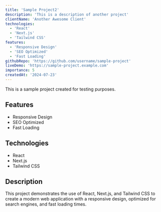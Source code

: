 ```yaml
---
title: 'Sample Project2'
description: 'This is a description of another project'
clientName: 'Another Awesome Client'
technologies:
  - 'React'
  - 'Next.js'
  - 'Tailwind CSS'
features:
  - 'Responsive Design'
  - 'SEO Optimized'
  - 'Fast Loading'
githubRepo: 'https://github.com/username/sample-project'
liveDemo: 'https://sample-project.example.com'
importance: 5
createdAt: '2024-07-23'
---
```


This is a sample project created for testing purposes.

## Features

- Responsive Design
- SEO Optimized
- Fast Loading

## Technologies

- React
- Next.js
- Tailwind CSS

## Description

This project demonstrates the use of React, Next.js, and Tailwind CSS to create a modern web application with a responsive design, optimized for search engines, and fast loading times.
